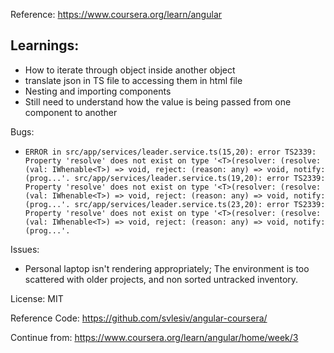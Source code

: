 Reference: https://www.coursera.org/learn/angular

## Learnings: 
- How to iterate through object inside another object
- translate json in TS file to accessing them in html file
- Nesting and importing components
- Still need to understand how the value is being passed from one component to another

Bugs:
- `ERROR in src/app/services/leader.service.ts(15,20): error TS2339: Property 'resolve' does not exist on type '<T>(resolver: (resolve: (val: IWhenable<T>) => void, reject: (reason: any) => void, notify: (prog...'.
src/app/services/leader.service.ts(19,20): error TS2339: Property 'resolve' does not exist on type '<T>(resolver: (resolve: (val: IWhenable<T>) => void, reject: (reason: any) => void, notify: (prog...'.
src/app/services/leader.service.ts(23,20): error TS2339: Property 'resolve' does not exist on type '<T>(resolver: (resolve: (val: IWhenable<T>) => void, reject: (reason: any) => void, notify: (prog...'.`

Issues:
- Personal laptop isn't rendering appropriately; The environment is too scattered with older projects, and non sorted untracked inventory.

License: MIT


Reference Code: https://github.com/svlesiv/angular-coursera/

Continue from: https://www.coursera.org/learn/angular/home/week/3
